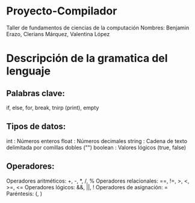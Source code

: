 # Proyecto-Compilador
Taller de fundamentos de ciencias de la computación
Nombres: Benjamin Erazo, Clerians Márquez, Valentina López

Descripción de la gramatica del lenguaje
===================

## Palabras clave: 
if, else, for, break, tnirp (print), empty

## Tipos de datos: 
int : Números enteros
float : Números decimales
string : Cadena de texto delimitada por comillas dobles ("")
boolean : Valores lógicos (true, false)

## Operadores:
Operadores aritméticos: +, -, *, /, %
Operadores relacionales: ==, !=, >, <, >=, <=
Operadores lógicos: &&, ||, !
Operadores de asignación: =
Paréntesis: (, )
